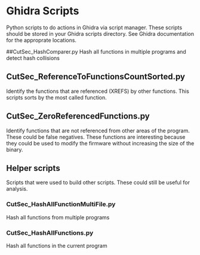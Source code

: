 # Ghidra Scripts
Python scripts to do actions in Ghidra via script manager. These scripts should be stored in your Ghidra scripts directory. See Ghidra documentation for the approprate locations.

##CutSec_HashComparer.py
Hash all functions in multiple programs and detect hash collisions

## CutSec_ReferenceToFunctionsCountSorted.py
Identify the functions that are referenced (XREFS) by other functions. This scripts sorts by the most called function.

## CutSec_ZeroReferencedFunctions.py
Identify functions that are not referenced from other areas of the program. These could be false negatives. These functions are interesting because they could be used to modify the firmware without increasing the size of the binary.

## Helper scripts
Scripts that were used to build other scripts. These could still be useful for analysis.

### CutSec_HashAllFunctionMultiFile.py 
Hash all functions from multiple programs

### CutSec_HashAllFunctions.py         
Hash all functions in the current program
